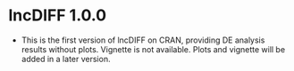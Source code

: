 # lncDIFF 1.0.0

* This is the first version of lncDIFF on CRAN, providing DE analysis results without plots. Vignette is not available. Plots and vignette will be added in a later version.

